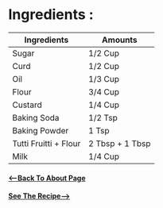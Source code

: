 # Ingredients :
Ingredients|Amounts
-|-
Sugar|1/2 Cup
Curd|1/2 Cup
Oil|1/3 Cup
Flour|3/4 Cup
Custard|1/4 Cup
Baking Soda|1/2 Tsp
Baking Powder|1 Tsp
Tutti Fruitti + Flour|2 Tbsp + 1 Tbsp
Milk|1/4 Cup

#### [<--Back To About Page](https://github.com/Ashwin-055/cake-without-oven-and-eggs/blob/main/myRecipes/cake-without-oven-and-eggs/README.md) 
#### [See The Recipe-->](https://github.com/Ashwin-055/cake-without-oven-and-eggs/blob/main/myRecipes/cake-without-oven-and-eggs/recipes.md)
